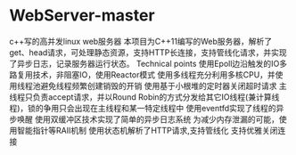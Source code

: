# WebServer-master
c++写的高并发linux web服务器
本项目为C++11编写的Web服务器，解析了get、head请求，可处理静态资源，支持HTTP长连接，支持管线化请求，并实现了异步日志，记录服务器运行状态。
Technical points
使用Epoll边沿触发的IO多路复用技术，非阻塞IO，使用Reactor模式
使用多线程充分利用多核CPU，并使用线程池避免线程频繁创建销毁的开销
使用基于小根堆的定时器关闭超时请求
主线程只负责accept请求，并以Round Robin的方式分发给其它IO线程(兼计算线程)，锁的争用只会出现在主线程和某一特定线程中
使用eventfd实现了线程的异步唤醒
使用双缓冲区技术实现了简单的异步日志系统
为减少内存泄漏的可能，使用智能指针等RAII机制
使用状态机解析了HTTP请求,支持管线化
支持优雅关闭连接  
